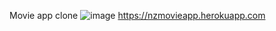 Movie app clone
![image](https://user-images.githubusercontent.com/57564346/127874072-f83736d8-96ea-4fd4-9a0b-121fa970c186.png)
https://nzmovieapp.herokuapp.com
